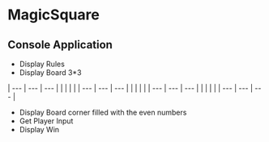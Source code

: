 # MagicSquare
## Console Application
* Display Rules
* Display Board 3*3

| --- | --- | --- |
|     |     |     |
| --- | --- | --- |
|     |     |     |
| --- | --- | --- |
|     |     |     |
| --- | --- | --- |

* Display Board corner filled with the even numbers
* Get Player Input
* Display Win
